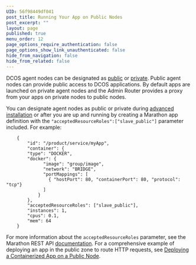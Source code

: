 ```yaml
---
UID: 56f98449df041
post_title: Running Your App on Public Nodes
post_excerpt: ""
layout: page
published: true
menu_order: 12
page_options_require_authentication: false
page_options_show_link_unauthenticated: false
hide_from_navigation: false
hide_from_related: false
---
```


DCOS agent nodes can be designated as [public](/overview/concepts/#public) or [private](/overview/concepts/#private). Public agent nodes can provide public access to DCOS applications. By default apps are launched on private agent nodes and the Admin Router provides a proxy from your apps on private nodes to public nodes. 

You can designate agent nodes as public or private during [advanced installation](/administration/installing/custom/) or after you are up and running by creating a Marathon app definition with the `"acceptedResourceRoles":["slave_public"]` parameter included. For example:

        {
            "id": "/product/service/myApp",
            "container": {
            "type": "DOCKER",
            "docker": {
                  "image": "group/image",
                  "network": "BRIDGE",
                  "portMappings": [
                    { "hostPort": 80, "containerPort": 80, "protocol": "tcp"}
                  ]
                }
            },
            "acceptedResourceRoles": ["slave_public"],
            "instances": 1,
            "cpus": 0.1,
            "mem": 64
        }

For more information about the `acceptedResourceRoles` parameter, see the Marathon REST API [documentation](https://mesosphere.github.io/marathon/docs/rest-api.html). For a comprehensive example of deploying an app in the public zone to route HTTP requests, see [Deploying a Containerized App on a Public Node][1].

 [1]: /tutorials/containerized-app/